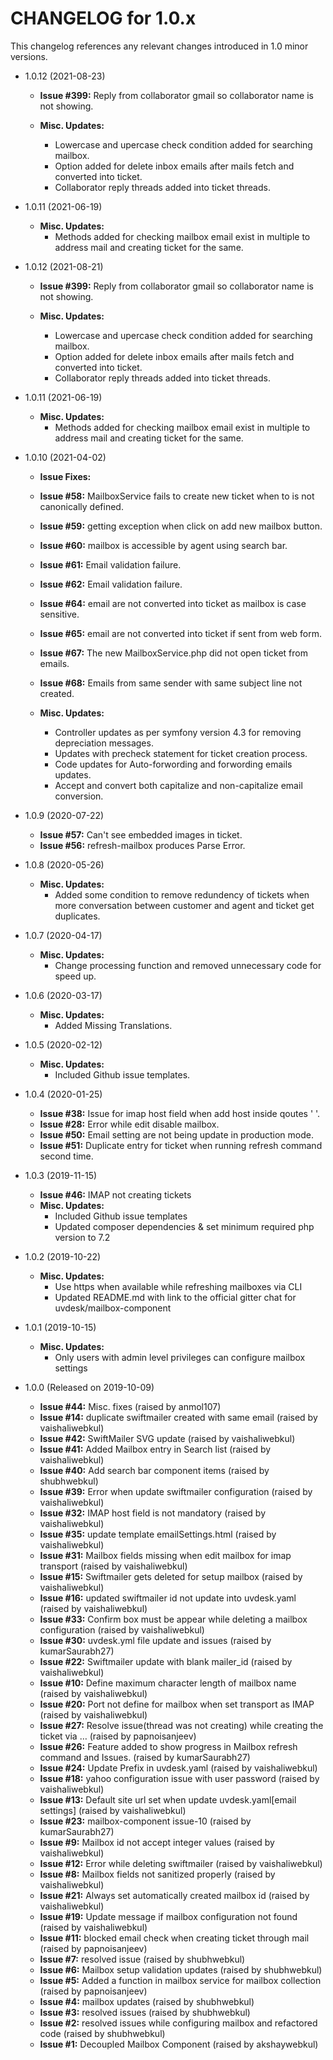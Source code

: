 CHANGELOG for 1.0.x
===================

This changelog references any relevant changes introduced in 1.0 minor versions.

* 1.0.12 (2021-08-23)
    * **Issue #399:** Reply from collaborator gmail so collaborator name is not showing.

    * **Misc. Updates:**
        * Lowercase and upercase check condition added for searching mailbox.
        * Option added for delete inbox emails after mails fetch and converted into ticket.
        * Collaborator reply threads added into ticket threads.

* 1.0.11 (2021-06-19)
    * **Misc. Updates:**
        * Methods added for checking mailbox email exist in multiple to address mail and       creating ticket for the same.

* 1.0.12 (2021-08-21)
    * **Issue #399:** Reply from collaborator gmail so collaborator name is not showing.

    * **Misc. Updates:**
        * Lowercase and upercase check condition added for searching mailbox.
        * Option added for delete inbox emails after mails fetch and converted into ticket.
        * Collaborator reply threads added into ticket threads.

* 1.0.11 (2021-06-19)
    * **Misc. Updates:**
        * Methods added for checking mailbox email exist in multiple to address mail and       creating ticket for the same.

* 1.0.10 (2021-04-02)

    * **Issue Fixes:**

    * **Issue #58:** MailboxService fails to create new ticket when to is not canonically defined.
    * **Issue #59:** getting exception when click on add new mailbox button.
    * **Issue #60:** mailbox is accessible by agent using search bar.
    * **Issue #61:** Email validation failure.
    * **Issue #62:** Email validation failure.
    * **Issue #64:** email are not converted into ticket as mailbox is case sensitive.
    * **Issue #65:** email are not converted into ticket if sent from web form.
    * **Issue #67:** The new MailboxService.php did not open ticket from emails.
    * **Issue #68:** Emails from same sender with same subject line not created.

    * **Misc. Updates:**
        * Controller updates as per symfony version 4.3 for removing depreciation messages.
        * Updates with precheck statement for ticket creation process.
        * Code updates for Auto-forwording and forwording emails updates.
        * Accept and convert both capitalize and non-capitalize email conversion.

* 1.0.9 (2020-07-22)
    * **Issue #57:** Can't see embedded images in ticket.
    * **Issue #56:** refresh-mailbox produces Parse Error.

* 1.0.8 (2020-05-26)
    * **Misc. Updates:**
        * Added some condition to remove redundency of tickets when more conversation between customer and agent and ticket get duplicates.

* 1.0.7 (2020-04-17)
    * **Misc. Updates:**
        * Change processing function and removed unnecessary code for speed up.

* 1.0.6 (2020-03-17)
    * **Misc. Updates:**
        * Added Missing Translations.

* 1.0.5 (2020-02-12)
    * **Misc. Updates:**
        * Included Github issue templates.

* 1.0.4 (2020-01-25)
    * **Issue #38:** Issue for imap host field when add host inside qoutes ' '.
    * **Issue #28:** Error while edit disable mailbox.
    * **Issue #50:** Email setting are not being update in production mode.
    * **Issue #51:** Duplicate entry for ticket when running refresh command second time.

* 1.0.3 (2019-11-15)
    * **Issue #46:** IMAP not creating tickets
    * **Misc. Updates:**
        * Included Github issue templates
        * Updated composer dependencies & set minimum required php version to 7.2

* 1.0.2 (2019-10-22)
    * **Misc. Updates:**
        * Use https when available while refreshing mailboxes via CLI
        * Updated README.md with link to the official gitter chat for uvdesk/mailbox-component

* 1.0.1 (2019-10-15)
    * **Misc. Updates:**
        * Only users with admin level privileges can configure mailbox settings

* 1.0.0 (Released on 2019-10-09)
    * **Issue #44:** Misc. fixes (raised by anmol107)
    * **Issue #14:** duplicate swiftmailer created with same email (raised by vaishaliwebkul)
    * **Issue #42:** SwiftMailer SVG update (raised by vaishaliwebkul)
    * **Issue #41:** Added Mailbox entry in Search  list (raised by vaishaliwebkul)
    * **Issue #40:** Add search bar component items (raised by shubhwebkul)
    * **Issue #39:** Error when update swiftmailer configuration (raised by vaishaliwebkul)
    * **Issue #32:** IMAP host field is not mandatory (raised by vaishaliwebkul)
    * **Issue #35:** update template emailSettings.html (raised by vaishaliwebkul)
    * **Issue #31:** Mailbox fields missing when edit mailbox for imap transport (raised by vaishaliwebkul)
    * **Issue #15:** Swiftmailer gets deleted for setup mailbox (raised by vaishaliwebkul)
    * **Issue #16:** updated swiftmailer id not update into uvdesk.yaml (raised by vaishaliwebkul)
    * **Issue #33:** Confirm box must be appear while deleting a mailbox configuration (raised by vaishaliwebkul)
    * **Issue #30:** uvdesk.yml file update and issues (raised by kumarSaurabh27)
    * **Issue #22:** Swiftmailer update with blank mailer_id (raised by vaishaliwebkul)
    * **Issue #10:** Define maximum character length of mailbox name (raised by vaishaliwebkul)
    * **Issue #20:** Port not define for mailbox when set transport as IMAP (raised by vaishaliwebkul)
    * **Issue #27:** Resolve issue(thread was not creating) while creating the ticket via … (raised by papnoisanjeev)
    * **Issue #26:** Feature added to show progress in Mailbox refresh command and Issues. (raised by kumarSaurabh27)
    * **Issue #24:** Update Prefix in uvdesk.yaml (raised by vaishaliwebkul)
    * **Issue #18:** yahoo configuration issue with user password  (raised by vaishaliwebkul)
    * **Issue #13:** Default site url set when update uvdesk.yaml[email settings] (raised by vaishaliwebkul)
    * **Issue #23:** mailbox-component issue-10 (raised by kumarSaurabh27)
    * **Issue #9:** Mailbox id not accept integer values  (raised by vaishaliwebkul)
    * **Issue #12:** Error while deleting swiftmailer (raised by vaishaliwebkul)
    * **Issue #8:** Mailbox fields not sanitized properly (raised by vaishaliwebkul)
    * **Issue #21:** Always set automatically created mailbox id  (raised by vaishaliwebkul)
    * **Issue #19:** Update message if mailbox configuration not found (raised by vaishaliwebkul)
    * **Issue #11:** blocked email check when creating ticket through mail (raised by papnoisanjeev)
    * **Issue #7:** resolved issue (raised by shubhwebkul)
    * **Issue #6:** Mailbox setup validation updates (raised by shubhwebkul)
    * **Issue #5:** Added a function in mailbox service for mailbox collection (raised by papnoisanjeev)
    * **Issue #4:** mailbox updates (raised by shubhwebkul)
    * **Issue #3:** resolved issues (raised by shubhwebkul)
    * **Issue #2:** resolved issues while configuring mailbox and refactored code (raised by shubhwebkul)
    * **Issue #1:** Decoupled Mailbox Component (raised by akshaywebkul)
